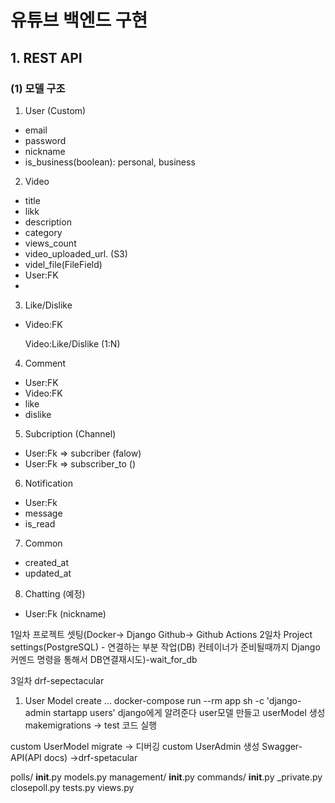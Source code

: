 # 유튜브 백엔드 구현

## 1. REST API

### (1) 모델 구조

1. User (Custom)

- email
- password
- nickname
- is_business(boolean): personal, business

2. Video

- title
- likk
- description
- category
- views_count
- video_uploaded_url. (S3)
- videl_file(FileField)
- User:FK
-

3. Like/Dislike

- Video:FK

  Video:Like/Dislike (1:N)

4. Comment

- User:FK
- Video:FK
- like
- dislike

5. Subcription (Channel)

- User:Fk => subcriber (falow)
- User:Fk => subscriber_to ()

6. Notification

- User:Fk
- message
- is_read

7. Common

- created_at
- updated_at

8. Chatting (예정)

- User:Fk (nickname)

1일차 프로젝트 셋팅(Docker-> Django Github-> Github Actions
2일차 Project settings(PostgreSQL)
    - 연결하는 부분 작업(DB) 컨테이너가 준비될때까지 Django 커멘드 명령을 통해서 DB연결재시도)-wait_for_db

3일차 drf-sepectacular

1. User Model create
...
docker-compose run --rm app sh -c 'django-admin startapp users'
django에게 알려준다
user모델 만들고
userModel  생성
makemigrations -> test 코드 실행


custom UserModel migrate -> 디버깅
custom UserAdmin 생성
Swagger-API(API docs) ->drf-spetacular


polls/
    __init__.py
    models.py
    management/
        __init__.py
        commands/
            __init__.py
            _private.py
            closepoll.py
    tests.py
    views.py
